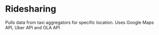 # Ridesharing
Pulls data from taxi aggregators for specific location. Uses Google Maps API, Uber API and OLA API
